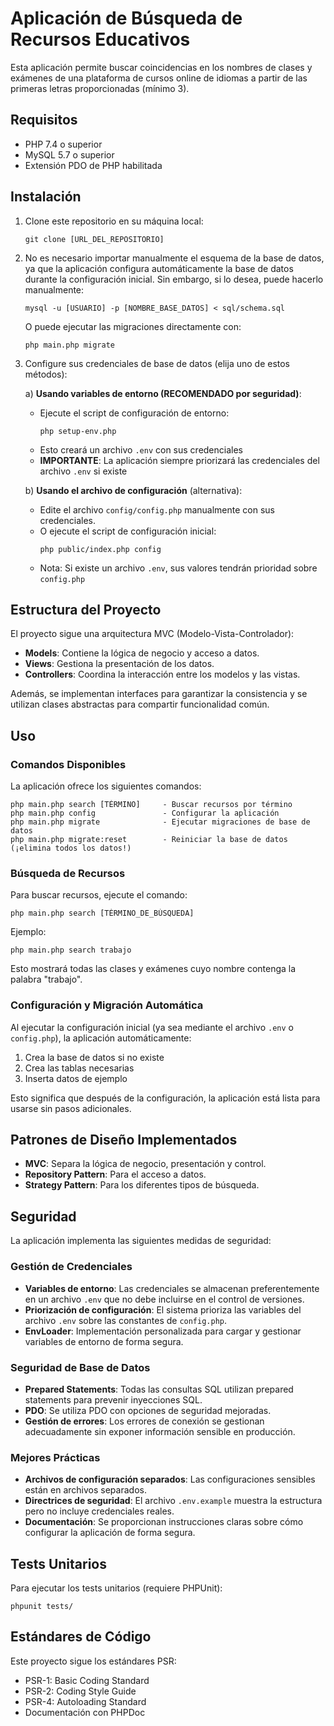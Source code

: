 # Aplicación de Búsqueda de Recursos Educativos

Esta aplicación permite buscar coincidencias en los nombres de clases y exámenes de una plataforma de cursos online de idiomas a partir de las primeras letras proporcionadas (mínimo 3).

## Requisitos

- PHP 7.4 o superior
- MySQL 5.7 o superior
- Extensión PDO de PHP habilitada

## Instalación

1. Clone este repositorio en su máquina local:
   ```
   git clone [URL_DEL_REPOSITORIO]
   ```

2. No es necesario importar manualmente el esquema de la base de datos, ya que la aplicación configura automáticamente la base de datos durante la configuración inicial. Sin embargo, si lo desea, puede hacerlo manualmente:
   ```
   mysql -u [USUARIO] -p [NOMBRE_BASE_DATOS] < sql/schema.sql
   ```
   
   O puede ejecutar las migraciones directamente con:
   ```
   php main.php migrate
   ```

3. Configure sus credenciales de base de datos (elija uno de estos métodos):
   
   a) **Usando variables de entorno (RECOMENDADO por seguridad)**:
      - Ejecute el script de configuración de entorno:
        ```
        php setup-env.php
        ```
      - Esto creará un archivo `.env` con sus credenciales
      - **IMPORTANTE**: La aplicación siempre priorizará las credenciales del archivo `.env` si existe
   
   b) **Usando el archivo de configuración** (alternativa):
      - Edite el archivo `config/config.php` manualmente con sus credenciales.
      - O ejecute el script de configuración inicial:
        ```
        php public/index.php config
        ```
      - Nota: Si existe un archivo `.env`, sus valores tendrán prioridad sobre `config.php`

## Estructura del Proyecto

El proyecto sigue una arquitectura MVC (Modelo-Vista-Controlador):

- **Models**: Contiene la lógica de negocio y acceso a datos.
- **Views**: Gestiona la presentación de los datos.
- **Controllers**: Coordina la interacción entre los modelos y las vistas.

Además, se implementan interfaces para garantizar la consistencia y se utilizan clases abstractas para compartir funcionalidad común.

## Uso

### Comandos Disponibles

La aplicación ofrece los siguientes comandos:

```
php main.php search [TÉRMINO]     - Buscar recursos por término
php main.php config               - Configurar la aplicación
php main.php migrate              - Ejecutar migraciones de base de datos
php main.php migrate:reset        - Reiniciar la base de datos (¡elimina todos los datos!)
```

### Búsqueda de Recursos

Para buscar recursos, ejecute el comando:

```
php main.php search [TÉRMINO_DE_BÚSQUEDA]
```

Ejemplo:
```
php main.php search trabajo
```

Esto mostrará todas las clases y exámenes cuyo nombre contenga la palabra "trabajo".

### Configuración y Migración Automática

Al ejecutar la configuración inicial (ya sea mediante el archivo `.env` o `config.php`), la aplicación automáticamente:

1. Crea la base de datos si no existe
2. Crea las tablas necesarias
3. Inserta datos de ejemplo

Esto significa que después de la configuración, la aplicación está lista para usarse sin pasos adicionales.

## Patrones de Diseño Implementados

- **MVC**: Separa la lógica de negocio, presentación y control.
- **Repository Pattern**: Para el acceso a datos.
- **Strategy Pattern**: Para los diferentes tipos de búsqueda.

## Seguridad

La aplicación implementa las siguientes medidas de seguridad:

### Gestión de Credenciales

- **Variables de entorno**: Las credenciales se almacenan preferentemente en un archivo `.env` que no debe incluirse en el control de versiones.
- **Priorización de configuración**: El sistema prioriza las variables del archivo `.env` sobre las constantes de `config.php`.
- **EnvLoader**: Implementación personalizada para cargar y gestionar variables de entorno de forma segura.

### Seguridad de Base de Datos

- **Prepared Statements**: Todas las consultas SQL utilizan prepared statements para prevenir inyecciones SQL.
- **PDO**: Se utiliza PDO con opciones de seguridad mejoradas.
- **Gestión de errores**: Los errores de conexión se gestionan adecuadamente sin exponer información sensible en producción.

### Mejores Prácticas

- **Archivos de configuración separados**: Las configuraciones sensibles están en archivos separados.
- **Directrices de seguridad**: El archivo `.env.example` muestra la estructura pero no incluye credenciales reales.
- **Documentación**: Se proporcionan instrucciones claras sobre cómo configurar la aplicación de forma segura.

## Tests Unitarios

Para ejecutar los tests unitarios (requiere PHPUnit):

```
phpunit tests/
```

## Estándares de Código

Este proyecto sigue los estándares PSR:
- PSR-1: Basic Coding Standard
- PSR-2: Coding Style Guide
- PSR-4: Autoloading Standard
- Documentación con PHPDoc